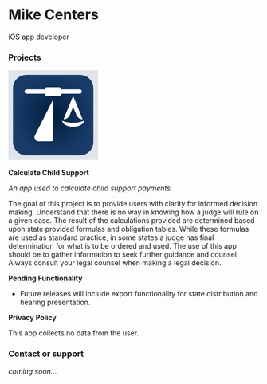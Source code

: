 # Mike Centers
iOS app developer


### Projects

![Calculate Child Support](/images/calculateChildSupport.png)

**Calculate Child Support**

*An app used to calculate child support payments.*

The goal of this project is to provide users with clarity for informed decision making. Understand that there is no way in knowing how a judge will rule on a given case. The result of the calculations provided are determined based upon state provided formulas and obligation tables. While these formulas are used as standard practice, in some states a judge has final determination for what is to be ordered and used. The use of this app should be to gather information to seek further guidance and counsel. Always consult your legal counsel when making a legal decision.

**Pending Functionality**
- Future releases will include export functionality for state distribution and hearing presentation. 

**Privacy Policy**

This app collects no data from the user. 









### Contact or support
*coming soon...*
